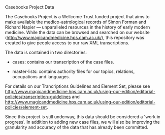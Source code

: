 Casebooks Project Data

The Casebooks Project is a Wellcome Trust funded project that aims to make available the medico-astrological records of Simon Forman and Richard Napier — unparalleled resources in the history of early modern medicine. While the data can be browsed and searched on our website (http://www.magicandmedicine.hps.cam.ac.uk/), this repository was created to give people access to our raw XML transcriptions.

The data is contained in two directories:

* cases: contains our transcription of the case files.

* master-lists: contains authority files for our topics, relations, occupations and languages.

For details on our Trancriptions Guidelines and Element Set, please see http://www.magicandmedicine.hps.cam.ac.uk/using-our-edition/editorial-policies/transcription-guidelines and http://www.magicandmedicine.hps.cam.ac.uk/using-our-edition/editorial-policies/element-set.

Since this project is still underway, this data should be considered a 'work in progress'. In addition to adding new case files, we will also be improving the granularity and accuracy of the data that has already been committed. 

